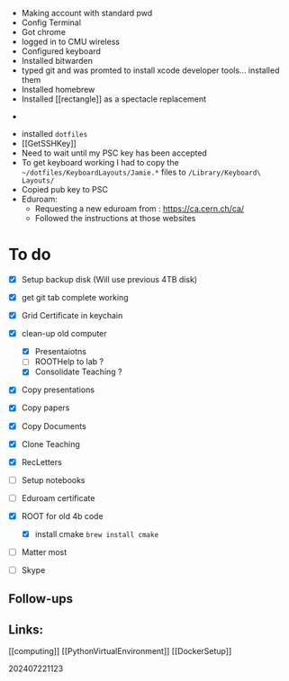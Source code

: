 
-  Making account with standard pwd
- Config Terminal 
- Got chrome
- logged in to CMU wireless
- Configured keyboard
- Installed bitwarden
- typed git and was promted to install xcode developer tools... installed them
- Installed homebrew
- Installed [[rectangle]] as a spectacle replacement 
- ```brew install emacs
- installed ```dotfiles```
- [[GetSSHKey]]
- Need to wait until my PSC key has been accepted
- To get keyboard working I had to copy the `~/dotfiles/KeyboardLayouts/Jamie.*` files to `/Library/Keyboard\ Layouts/`
- Copied pub key to PSC
- Eduroam:
	- Requesting a new eduroam from :  https://ca.cern.ch/ca/
	- Followed the instructions at those websites






# To do
- [x] Setup backup disk (Will use previous 4TB disk)
- [x]  get git tab complete working
- [x] Grid Certificate in keychain
- [x]  clean-up old computer
	- [x] Presentaiotns 
	- [ ] ROOTHelp to lab ? 
	- [x] Consolidate Teaching ?
- [x] Copy presentations
- [x] Copy papers
- [x] Copy Documents
- [x] Clone Teaching
- [x] RecLetters
- [ ] Setup notebooks
- [ ] Eduroam  certificate 
- [x] ROOT for old 4b code
	- [x] install cmake `brew install cmake`
- [ ] Matter most
- [ ] Skype





## Follow-ups


## Links: 
[[computing]]
[[PythonVirtualEnvironment]]
[[DockerSetup]]


202407221123
